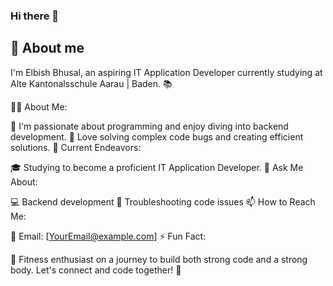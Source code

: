 ### Hi there 👋
## 🚀 About me
I'm Elbish Bhusal, an aspiring IT Application Developer currently studying at Alte Kantonalsschule Aarau | Baden. 📚

👨‍💻 About Me:

🔭 I'm passionate about programming and enjoy diving into backend development.
🐛 Love solving complex code bugs and creating efficient solutions.
🌱 Current Endeavors:

🎓 Studying to become a proficient IT Application Developer.
💬 Ask Me About:

💻 Backend development
🐞 Troubleshooting code issues
📫 How to Reach Me:

📧 Email: [YourEmail@example.com]
⚡ Fun Fact:

💪 Fitness enthusiast on a journey to build both strong code and a strong body.
Let's connect and code together! 🚀
